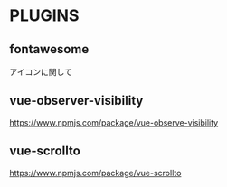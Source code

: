 # PLUGINS

## fontawesome

アイコンに関して

## vue-observer-visibility

https://www.npmjs.com/package/vue-observe-visibility

## vue-scrollto

https://www.npmjs.com/package/vue-scrollto

